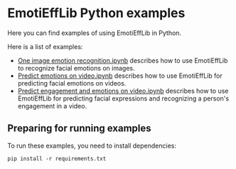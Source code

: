 # EmotiEffLib Python examples

Here you can find examples of using EmotiEffLib in Python.

Here is a list of examples:
- [One image emotion recognition.ipynb](https://github.com/sb-ai-lab/EmotiEffLib/blob/main/docs/tutorials/python/One%20image%20emotion%20recognition.ipynb)
    describes how to use EmotiEffLib to recognize facial emotions on images.
- [Predict emotions on video.ipynb](https://github.com/sb-ai-lab/EmotiEffLib/blob/main/docs/tutorials/python/Predict%20emotions%20on%20video.ipynb) describes
    how to use EmotiEffLib for predicting facial emotions on videos.
- [Predict engagement and emotions on video.ipynb](https://github.com/sb-ai-lab/EmotiEffLib/blob/main/docs/tutorials/python/Predict%20engagement%20and%20emotions%20on%20video.ipynb) describes how to use EmotiEffLib for predicting facial expressions and recognizing a person's engagement in a video.

## Preparing for running examples
To run these examples, you need to install dependencies:
```
pip install -r requirements.txt
```
